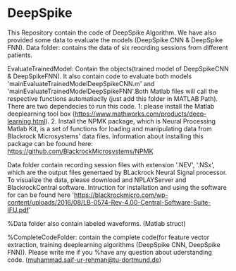 # DeepSpike
This Repository contain the code of DeepSpike Algorithm. We have also provided some data to evaluate the models (DeepSpike CNN & DeepSpike FNN).
Data folder: contains the data of six reocrding sessions from different patients.

EvaluateTrainedModel: Contain the objects(trained model of DeepSpikeCNN & DeepSpikeFNN). It also contain code to evaluate both models 'mainEvaluateTrainedModelDeepSpikeCNN.m'
and 'mainEvaluateTrainedModelDeepSpikeFNN'.Both Matlab files will call the respective functions automatiaclly (just add this folder in MATLAB Path). There are two dependecies to run this code. 
1: please install the Matlab deeplearning tool box (https://www.mathworks.com/products/deep-learning.html). 
2. Install the NPMK package, which is Neural Processing Matlab Kit, is a set of functions for loading 
and manipulating data from Blackrock Microsystems' data files. Information about installing this package can be foound here: https://github.com/BlackrockMicrosystems/NPMK 

Data folder contain recording session files with extension '.NEV', '.NSx', which are the output files genertaed by BLackrock Neural Signal processor. To visualize the data, please download and NPLAYServer and BlackrockCentral software. Intruction for installation and using the software for can be found here 
'https://blackrockmicro.com/wp-content/uploads/2016/08/LB-0574-Rev-4.00-Central-Software-Suite-IFU.pdf'

%Data folder also contain labeled waveforms. (Matlab struct)

%CompleteCodeFolder: contain the complete code(for feature vector extraction, training deeplearning algorithms (DeepSpike CNN, DeepSpike FNN)). Please write me if you 
%have any question about uderstanding code. (muhammad.saif-ur-rehman@tu-dortmund.de)

 

 
